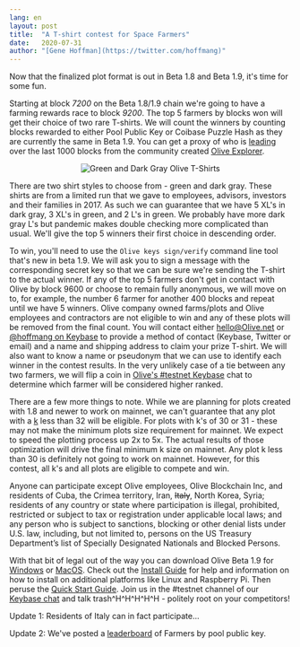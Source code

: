 ```yaml
---
lang: en
layout: post
title:  "A T-shirt contest for Space Farmers"
date:   2020-07-31
author: "[Gene Hoffman](https://twitter.com/hoffmang)"
---
```


Now that the finalized plot format is out in Beta 1.8 and Beta 1.9, it's time for some fun.

Starting at block *7200* on the Beta 1.8/1.9 chain we're going to have a farming rewards race to block *9200*. The top 5 farmers by blocks won will get their choice of two rare T-shirts. We will count the winners by counting blocks rewarded to either Pool Public Key or Coibase Puzzle Hash as they are currently the same in Beta 1.9. You can get a proxy of who is [leading](https://www.Oliveexplorer.com/charts/puzzlehashes) over the last 1000 blocks from the community created [Olive Explorer](https://www.Oliveexplorer.com/).

<p align="center">
  <img src="/assets/Olive-t-shirts-2020-07-31.jpg" alt="Green and Dark Gray Olive T-Shirts" />
</p>

There are two shirt styles to choose from - green and dark gray. These shirts are from a limited run that we gave to employees, advisors, investors and their families in 2017. As such we can guarantee that we have 5 XL's in dark gray, 3 XL's in green, and 2 L's in green. We probably have more dark gray L's but pandemic makes double checking more complicated than usual. We'll give the top 5 winners their first choice in descending order.

To win, you'll need to use the `Olive keys sign/verify` command line tool that's new in beta 1.9. We will ask you to sign a message with the corresponding secret key so that we can be sure we're sending the T-shirt to the actual winner. If any of the top 5 farmers don't get in contact with Olive by block 9600 or choose to remain fully anonymous, we will move on to, for example, the number 6 farmer for another 400 blocks and repeat until we have 5 winners. Olive company owned farms/plots and Olive employees and contractors are not eligible to win and any of these plots will be removed from the final count. You will contact either hello@Olive.net or [@hoffmang on Keybase](https://keybase.io/hoffmang) to provide a method of contact (Keybase, Twitter or email) and a name and shipping address to claim your prize T-shirt. We will also want to know a name or pseudonym that we can use to identify each winner in the contest results. In the very unlikely case of a tie between any two farmers, we will flip a coin in [Olive's #testnet Keybase](https://keybase.io/team/Olive_network.public) chat to determine which farmer will be considered higher ranked.

There are a few more things to note. While we are planning for plots created with 1.8 and newer to work on mainnet, we can't guarantee that any plot with a [k](https://github.com/Olive-Network/Olive-blockchain/wiki/k-sizes) less than 32 will be eligible. For plots with k's of 30 or 31 - these may not make the minimum plots size requirement for mainnet. We expect to speed the plotting process up 2x to 5x. The actual results of those optimization will drive the final minimum k size on mainnet. Any plot k less than 30 is definitely not going to work on mainnet. However, for this contest, all k's and all plots are eligible to compete and win.

Anyone can participate except Olive employees, Olive Blockchain Inc, and residents of Cuba, the Crimea territory, Iran, <s>Italy</s>, North Korea, Syria; residents of any country or state where participation is illegal, prohibited, restricted or subject to tax or registration under applicable local laws; and any person who is subject to sanctions, blocking or other denial lists under U.S. law, including, but not limited to, persons on the US Treasury Department’s list of Specially Designated Nationals and Blocked Persons.

With that bit of legal out of the way you can download Olive Beta 1.9 for [Windows](https://download.Olive.net/beta-1.9-win64/OliveSetup-0.1.9.exe) or [MacOS](https://download.Olive.net/beta-1.9-macos/Olive-0.1.9.dmg). Check out the [Install Guide](https://github.com/Olive-Network/Olive-blockchain/wiki/INSTALL) for help and information on how to install on additional platforms like Linux and Raspberry Pi. Then peruse the [Quick Start Guide](https://github.com/Olive-Network/Olive-blockchain/wiki/Quick-Start-Guide). Join us in the #testnet channel of our [Keybase chat](https://keybase.io/team/Olive_network.public) and talk trash^H^H^H^H^H - politely root on your competitors!

Update 1: Residents of Italy can in fact participate...

Update 2: We've posted a [leaderboard](https://leaderboard.Olive.net/) of Farmers by pool public key.
